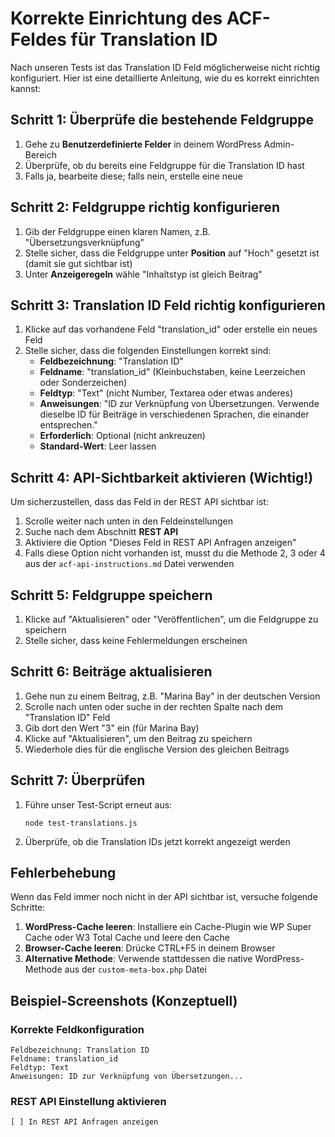 # Korrekte Einrichtung des ACF-Feldes für Translation ID

Nach unseren Tests ist das Translation ID Feld möglicherweise nicht richtig konfiguriert. Hier ist eine detaillierte Anleitung, wie du es korrekt einrichten kannst:

## Schritt 1: Überprüfe die bestehende Feldgruppe

1. Gehe zu **Benutzerdefinierte Felder** in deinem WordPress Admin-Bereich
2. Überprüfe, ob du bereits eine Feldgruppe für die Translation ID hast
3. Falls ja, bearbeite diese; falls nein, erstelle eine neue

## Schritt 2: Feldgruppe richtig konfigurieren

1. Gib der Feldgruppe einen klaren Namen, z.B. "Übersetzungsverknüpfung"
2. Stelle sicher, dass die Feldgruppe unter **Position** auf "Hoch" gesetzt ist (damit sie gut sichtbar ist)
3. Unter **Anzeigeregeln** wähle "Inhaltstyp ist gleich Beitrag"

## Schritt 3: Translation ID Feld richtig konfigurieren

1. Klicke auf das vorhandene Feld "translation_id" oder erstelle ein neues Feld
2. Stelle sicher, dass die folgenden Einstellungen korrekt sind:
   - **Feldbezeichnung**: "Translation ID"
   - **Feldname**: "translation_id" (Kleinbuchstaben, keine Leerzeichen oder Sonderzeichen)
   - **Feldtyp**: "Text" (nicht Number, Textarea oder etwas anderes)
   - **Anweisungen**: "ID zur Verknüpfung von Übersetzungen. Verwende dieselbe ID für Beiträge in verschiedenen Sprachen, die einander entsprechen."
   - **Erforderlich**: Optional (nicht ankreuzen)
   - **Standard-Wert**: Leer lassen

## Schritt 4: API-Sichtbarkeit aktivieren (Wichtig!)

Um sicherzustellen, dass das Feld in der REST API sichtbar ist:

1. Scrolle weiter nach unten in den Feldeinstellungen
2. Suche nach dem Abschnitt **REST API**
3. Aktiviere die Option "Dieses Feld in REST API Anfragen anzeigen"
4. Falls diese Option nicht vorhanden ist, musst du die Methode 2, 3 oder 4 aus der `acf-api-instructions.md` Datei verwenden

## Schritt 5: Feldgruppe speichern

1. Klicke auf "Aktualisieren" oder "Veröffentlichen", um die Feldgruppe zu speichern
2. Stelle sicher, dass keine Fehlermeldungen erscheinen

## Schritt 6: Beiträge aktualisieren

1. Gehe nun zu einem Beitrag, z.B. "Marina Bay" in der deutschen Version
2. Scrolle nach unten oder suche in der rechten Spalte nach dem "Translation ID" Feld
3. Gib dort den Wert "3" ein (für Marina Bay)
4. Klicke auf "Aktualisieren", um den Beitrag zu speichern
5. Wiederhole dies für die englische Version des gleichen Beitrags

## Schritt 7: Überprüfen

1. Führe unser Test-Script erneut aus:
   ```
   node test-translations.js
   ```
2. Überprüfe, ob die Translation IDs jetzt korrekt angezeigt werden

## Fehlerbehebung

Wenn das Feld immer noch nicht in der API sichtbar ist, versuche folgende Schritte:

1. **WordPress-Cache leeren**: Installiere ein Cache-Plugin wie WP Super Cache oder W3 Total Cache und leere den Cache
2. **Browser-Cache leeren**: Drücke CTRL+F5 in deinem Browser
3. **Alternative Methode**: Verwende stattdessen die native WordPress-Methode aus der `custom-meta-box.php` Datei

## Beispiel-Screenshots (Konzeptuell)

### Korrekte Feldkonfiguration
```
Feldbezeichnung: Translation ID
Feldname: translation_id
Feldtyp: Text
Anweisungen: ID zur Verknüpfung von Übersetzungen...
```

### REST API Einstellung aktivieren
```
[ ] In REST API Anfragen anzeigen
``` 